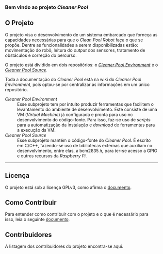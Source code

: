 ### Bem vindo ao projeto *Cleaner Pool*

## O Projeto
O projeto visa o desenvolvimento de um sistema embarcado que forneça as
capacidades necessárias para que o *Clean Pool Robot* faça o que se propõe. Dentre as
funcionalidades a serem disponibilizadas estão: movimentação do robô, leitura
do *output* dos sensores, tratamento de obstáculos e correção do percurso.

O projeto está dividido em dois repositórios: o [_Cleaner Pool Environment_][env] e o [_Cleaner Pool Source_][src].

Toda a documentação do _Cleaner Pool_ está na wiki do _Cleaner Pool Environment_, pois optou-se por centralizar as informações em um único repositório.

<dl>
  <dt><i>Cleaner Pool Environment</i></dt>
  <dd>
    Esse subprojeto tem por intuito produzir ferramentas que facilitem o levantamento do ambiente de desenvolvimento. Este consiste de uma VM (<i>Virtual Machine</i>) já configurada e pronta para uso no desenvolvimento do código-fonte. Para isso, faz-se uso de <i>scripts</i> para a automatização da instalação e <i>download</i> de ferramentas para a execução da VM.
  <dd>

  <dt><i>Cleaner Pool Source</i></dt>
  <dd>
    Esse subprojeto mantém o código-fonte do <i>Cleaner Pool</i>. É escrito em C/C++, fazendo-se uso de bibliotecas externas que auxiliam no desenvolvimento, entre elas, a bcm2835.h, para ter-se acesso a GPIO e outros recursos da <i>Raspberry Pi</i>.
  </dd>
</dl>

***

## Licença
O projeto está sob a licença GPLv3, como afirma o [documento][license].

## Como Contribuir
Para entender como contribuir com o projeto e o que é necessário para isso,
leia o seguinte [documento][how-contribute].

## Contribuidores
A listagem dos contribuidores do projeto encontra-se aqui.

[license]: https://github.com/CleanPoolRobot/cleaner-pool-src/blob/master/LICENSE.txt
[how-contribute]: https://github.com/CleanPoolRobot/cleaner-pool-env/wiki/Como-Contribuir
[env]: https://github.com/CleanPoolRobot/cleaner-pool-env
[src]: https://github.com/CleanPoolRobot/cleaner-pool-src
